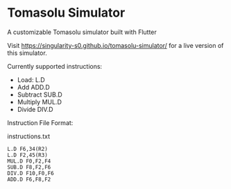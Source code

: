 # Tomasolu Simulator
 A customizable Tomasolu simulator built with Flutter
 
 Visit https://singularity-s0.github.io/tomasolu-simulator/ for a live version of this simulator.
 
  Currently supported instructions:
 - Load:    L.D
 - Add      ADD.D
 - Subtract SUB.D
 - Multiply MUL.D
 - Divide   DIV.D

Instruction File Format:

instructions.txt
```assembly
L.D F6,34(R2)
L.D F2,45(R3)
MUL.D F0,F2,F4
SUB.D F8,F2,F6
DIV.D F10,F0,F6
ADD.D F6,F8,F2
```
